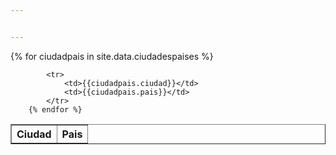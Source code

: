 ```yaml
---


---
```


<table border="1">
        <tr>
            <th>Ciudad</th>
            <th>Pais</th>  
        </tr>
         {% for ciudadpais in site.data.ciudadespaises %}
            
            <tr>
                <td>{{ciudadpais.ciudad}}</td>
                <td>{{ciudadpais.pais}}</td>
            </tr>
        {% endfor %}   
</table>